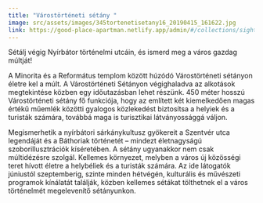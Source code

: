```yaml
---
title: "Várostörténeti sétány "
image: src/assets/images/345tortenetisetany16_20190415_161622.jpg
link: https://good-place-apartman.netlify.app/admin/#/collections/sights/new
---
```

Sétálj végig Nyírbátor történelmi utcáin, és ismerd meg a város gazdag múltját! 

A Minorita és a Református templom között húzódó Várostörténeti sétányon életre kel a múlt. A Várostörténeti Sétányon végighaladva az alkotások megtekintése közben egy időutazásban lehet részünk. 450 méter hosszú Várostörténeti sétány fő funkciója, hogy az említett két kiemelkedően magas értékű műemlék közötti gyalogos közlekedést biztosítsa a helyiek és a turisták számára, továbbá maga is turisztikai látványossággá váljon. 

Megismerhetik a nyírbátori sárkánykultusz gyökereit a Szentvér utca legendáját és a Báthoriak történetét – mindezt életnagyságú szoborillusztrációk kíséretében. A sétány ugyanakkor nem csak múltidézésre szolgál. Kellemes környezet, melyben a város új közösségi teret hívott életre a helybéliek és a turisták számára. Az ide látogatók júniustól szeptemberig, szinte minden hétvégén, kulturális és művészeti programok kínálatát találják, közben kellemes sétákat tölthetnek el a város történelmét megelevenítő sétányunkon.
